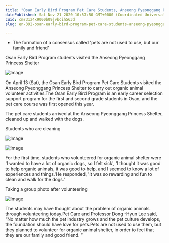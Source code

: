 ```yaml
---
title: "Osan Early Bird Program Pet Care Students, Anseong Pyeonggang Princess Shelter Volunteer Service"
datePublished: Sat Nov 21 2020 10:57:50 GMT+0000 (Coordinated Universal Time)
cuid: cm731z4x9000b09jvbcih563d
slug: en-392-osan-early-bird-program-pet-care-students-anseong-pyeonggang-princess-shelter-volunteer-service

---
```



- The formation of a consensus called 'pets are not used to use, but our family and friend'

Osan Early Bird Program students visited the Anseong Pyeonggang Princess Shelter

![Image](https://cdn.hashnode.com/res/hashnode/image/upload/v1739433795189/3df8dfda-bf6b-4525-94bd-e96e7e33d0ef.jpeg)

On April 13 (Sat), the Osan Early Bird Program Pet Care Students visited the Anseong Pyeonggang Princess Shelter to carry out organic animal volunteer activities.The Osan Early Bird Program is an early career selection support program for the first and second grade students in Osan, and the pet care course was first opened this year.

The pet care students arrived at the Anseong Pyeonggang Princess Shelter, cleaned up and walked with the dogs.

Students who are cleaning

![Image](https://cdn.hashnode.com/res/hashnode/image/upload/v1739433797474/14e506e0-5fcd-4b1c-a725-fbf5916d09c4.jpeg)

![Image](https://cdn.hashnode.com/res/hashnode/image/upload/v1739433799658/d1a35375-8d9d-43bd-921f-f5a8c5a9c2bd.jpeg)

For the first time, students who volunteered for organic animal shelter were 'I wanted to have a lot of organic dogs, so I felt sick', 'I thought it was good to help organic animals, it was good to help, and I seemed to know a lot of experiences and things.'He responded, 'It was so rewarding and fun to clean and walk for the dogs.'

Taking a group photo after volunteering

![Image](https://cdn.hashnode.com/res/hashnode/image/upload/v1739433801641/17ffa05a-2b8a-4104-abc4-37fc8f0e5611.jpeg)

The students may have thought about the problem of organic animals through volunteering today.Pet Care and Professor Dong -Hyun Lee said, “No matter how much the pet industry grows and the pet culture develops, the foundation should have love for pets.Pets are not used to use them, but they planned to volunteer for organic animal shelter, in order to feel that they are our family and good friend. ”